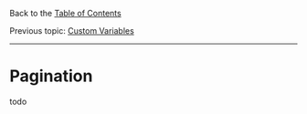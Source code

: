 ﻿Back to the [Table of Contents](README.md)

Previous topic:
[Custom Variables](03.variables.md)

---

# Pagination

todo